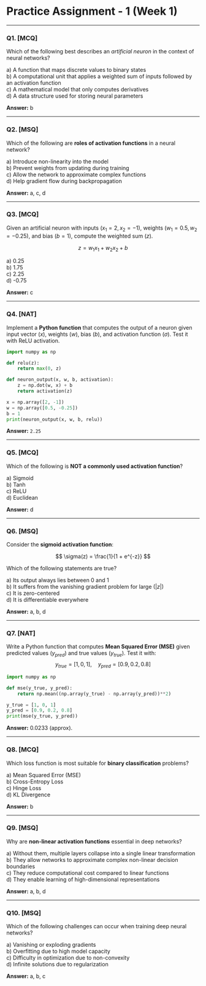 # Practice Assignment - 1 (Week 1)

---

### Q1. [MCQ]  
Which of the following best describes an *artificial neuron* in the context of neural networks?  

a) A function that maps discrete values to binary states  
b) A computational unit that applies a weighted sum of inputs followed by an activation function  
c) A mathematical model that only computes derivatives  
d) A data structure used for storing neural parameters  

**Answer:** b  

---

### Q2. [MSQ]  
Which of the following are **roles of activation functions** in a neural network?  

a) Introduce non-linearity into the model  
b) Prevent weights from updating during training  
c) Allow the network to approximate complex functions  
d) Help gradient flow during backpropagation  

**Answer:** a, c, d  

---

### Q3. [MCQ]  
Given an artificial neuron with inputs $(x_1 = 2, x_2 = -1)$, weights $(w_1 = 0.5, w_2 = -0.25)$, and bias $(b = 1)$, compute the weighted sum $(z)$.  

$$
z = w_1x_1 + w_2x_2 + b
$$

a) 0.25  
b) 1.75  
c) 2.25  
d) -0.75  

**Answer:** c  

---

### Q4. [NAT]  
Implement a **Python function** that computes the output of a neuron given input vector $(x)$, weights $(w)$, bias $(b)$, and activation function $(\sigma)$. Test it with ReLU activation.  

```python
import numpy as np

def relu(z):
    return max(0, z)

def neuron_output(x, w, b, activation):
    z = np.dot(w, x) + b
    return activation(z)

x = np.array([2, -1])
w = np.array([0.5, -0.25])
b = 1
print(neuron_output(x, w, b, relu))
```

**Answer:** `2.25` 

---

### Q5. [MCQ]  
Which of the following is **NOT a commonly used activation function**?  

a) Sigmoid  
b) Tanh  
c) ReLU  
d) Euclidean  

**Answer:** d  

---

### Q6. [MSQ]  
Consider the **sigmoid activation function**:  

$$ 
\sigma(z) = \frac{1}{1 + e^{-z}}
$$

Which of the following statements are true?  

a) Its output always lies between 0 and 1  
b) It suffers from the vanishing gradient problem for large $(|z|)$  
c) It is zero-centered  
d) It is differentiable everywhere  

**Answer:** a, b, d  

---

### Q7. [NAT]  
Write a Python function that computes **Mean Squared Error (MSE)** given predicted values $(y_{pred})$ and true values $(y_{true})$. Test it with:  
$$
y_{true} = [1, 0, 1], \quad y_{pred} = [0.9, 0.2, 0.8]
$$  

```python
import numpy as np

def mse(y_true, y_pred):
    return np.mean((np.array(y_true) - np.array(y_pred))**2)

y_true = [1, 0, 1]
y_pred = [0.9, 0.2, 0.8]
print(mse(y_true, y_pred)) 
```

**Answer:** 0.0233 (approx).  

---

### Q8. [MCQ]  
Which loss function is most suitable for **binary classification** problems?  

a) Mean Squared Error (MSE)  
b) Cross-Entropy Loss  
c) Hinge Loss  
d) KL Divergence  

**Answer:** b  

---

### Q9. [MSQ]  
Why are **non-linear activation functions** essential in deep networks?  

a) Without them, multiple layers collapse into a single linear transformation  
b) They allow networks to approximate complex non-linear decision boundaries  
c) They reduce computational cost compared to linear functions  
d) They enable learning of high-dimensional representations  

**Answer:** a, b, d  

---

### Q10. [MSQ]  
Which of the following challenges can occur when training deep neural networks?  

a) Vanishing or exploding gradients  
b) Overfitting due to high model capacity  
c) Difficulty in optimization due to non-convexity  
d) Infinite solutions due to regularization  

**Answer:** a, b, c  

